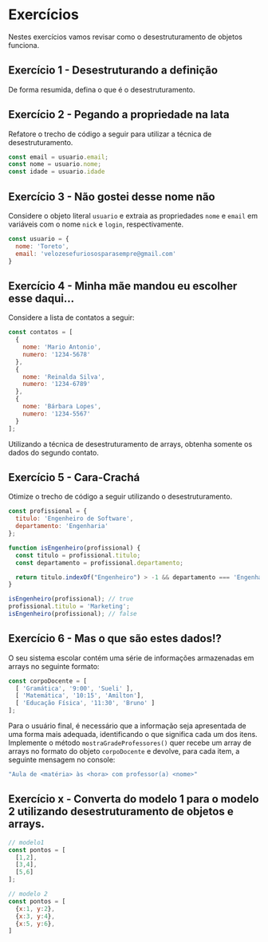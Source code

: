 # Exercícios

Nestes exercícios vamos revisar como o desestruturamento de objetos funciona.

## Exercício 1 - Desestruturando a definição
De forma resumida, defina o que é o desestruturamento.

## Exercício 2 - Pegando a propriedade na lata
Refatore o trecho de código a seguir para utilizar a técnica de desestruturamento.

``` javascript
const email = usuario.email;
const nome = usuario.nome;
const idade = usuario.idade
```

## Exercício 3 - Não gostei desse nome não
Considere o objeto literal `usuario` e extraia as propriedades `nome` e `email` em variáveis com o nome `nick` e `login`, respectivamente.

``` javascript
const usuario = {
  nome: 'Toreto',
  email: 'velozesefuriososparasempre@gmail.com'
}
```

## Exercício 4 - Minha mãe mandou eu escolher esse daqui...
Considere a lista de contatos a seguir:
``` javascript
const contatos = [
  {
    nome: 'Mario Antonio',
    numero: '1234-5678'
  },
  {
    nome: 'Reinalda Silva',
    numero: '1234-6789'
  },
  {
    nome: 'Bárbara Lopes',
    numero: '1234-5567'
  }
];
```

Utilizando a técnica de desestruturamento de arrays, obtenha somente os dados do segundo contato.

## Exercício 5 - Cara-Crachá
Otimize o trecho de código a seguir utilizando o desestruturamento.
``` javascript
const profissional = {
  titulo: 'Engenheiro de Software',
  departamento: 'Engenharia'
};

function isEngenheiro(profissional) {
  const titulo = profissional.titulo;
  const departamento = profissional.departamento;

  return titulo.indexOf("Engenheiro") > -1 && departamento === 'Engenharia';
}

isEngenheiro(profissional); // true
profissional.titulo = 'Marketing';
isEngenheiro(profissional); // false
```

## Exercício 6 - Mas o que são estes dados!?
O seu sistema escolar contém uma série de informações armazenadas em arrays no seguinte formato:

``` javascript
const corpoDocente = [
  [ 'Gramática', '9:00', 'Sueli' ],
  [ 'Matemática', '10:15', 'Amilton'],
  [ 'Educação Física', '11:30', 'Bruno' ]
];
```

Para o usuário final, é necessário que a informação seja apresentada de uma forma mais adequada, identificando o que significa cada um dos itens. Implemente o método `mostraGradeProfessores()` quer recebe um array de arrays no formato do objeto `corpoDocente` e devolve, para cada item, a seguinte mensagem no console:

``` javascript
"Aula de <matéria> às <hora> com professor(a) <nome>"
```

## Exercício x - Converta do modelo 1 para o modelo 2 utilizando desestruturamento de objetos e arrays.
``` javascript
// modelo1
const pontos = [
  [1,2],
  [3,4],
  [5,6]
];

// modelo 2
const pontos = [
  {x:1, y:2},
  {x:3, y:4},
  {x:5, y:6},
]
```